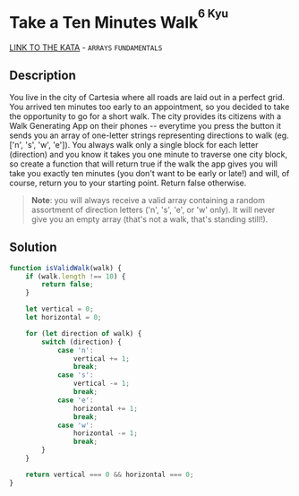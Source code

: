 # Take a Ten Minutes Walk<sup><sup>6 Kyu</sup></sup>
[LINK TO THE KATA](https://www.codewars.com/kata/54da539698b8a2ad76000228) - `ARRAYS` `FUNDAMENTALS`

## Description
You live in the city of Cartesia where all roads are laid out in a perfect grid. You arrived ten minutes too early to an appointment, so you decided to take the opportunity to go for a short walk. The city provides its citizens with a Walk Generating App on their phones -- everytime you press the button it sends you an array of one-letter strings representing directions to walk (eg. ['n', 's', 'w', 'e']). You always walk only a single block for each letter (direction) and you know it takes you one minute to traverse one city block, so create a function that will return true if the walk the app gives you will take you exactly ten minutes (you don't want to be early or late!) and will, of course, return you to your starting point. Return false otherwise.

> **Note**: you will always receive a valid array containing a random assortment of direction letters ('n', 's', 'e', or 'w' only). It will never give you an empty array (that's not a walk, that's standing still!).

## Solution
```javascript
function isValidWalk(walk) {
    if (walk.length !== 10) {
        return false;
    }

    let vertical = 0;
    let horizontal = 0;

    for (let direction of walk) {
        switch (direction) {
            case 'n':
                vertical += 1;
                break;
            case 's':
                vertical -= 1;
                break;
            case 'e':
                horizontal += 1;
                break;
            case 'w':
                horizontal -= 1;
                break;
        }
    }

    return vertical === 0 && horizontal === 0;
}
```